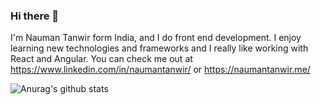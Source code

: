 ### Hi there 👋

I'm Nauman Tanwir form India, and I do front end development. I enjoy learning new technologies and frameworks and I really like working with React and Angular. You can check me out at https://www.linkedin.com/in/naumantanwir/ or https://naumantanwir.me/

![Anurag's github stats](https://github-readme-stats.vercel.app/api?username=ntanwir10&show_icons=true&theme=prussian)
